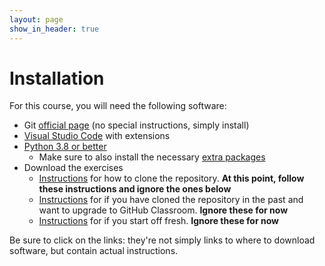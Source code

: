 ```yaml
---
layout: page
show_in_header: true
---
```


# Installation

For this course, you will need the following software:

* Git [official page](https://github.com/git-guides/install-git) (no special instructions, simply install)
* [Visual Studio Code](vscode.md) with extensions
* [Python 3.8 or better](python.md)
  * Make sure to also install the necessary [extra packages](python-packages.md)
* Download the exercises
  * [Instructions](git-clone.md) for how to clone the repository. **At this point, follow these instructions and ignore the ones below**
  * [Instructions](github-classroom-after-clone.md) for if you have cloned the repository in the past and want to upgrade to GitHub Classroom. **Ignore these for now**
  * [Instructions](github-classroom.md) for if you start off fresh. **Ignore these for now**

Be sure to click on the links: they're not simply links to where to download software, but contain actual instructions.
